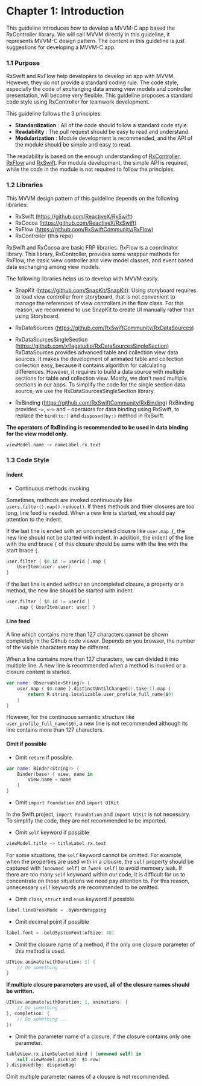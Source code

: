 # Chapter 1: Introduction

This guideline introduces how to develop a MVVM-C app based the RxController library.
We will call MVVM directly in this guideline, it represents MVVM-C design pattern.
The content in this guideline is just suggestions for developing a MVVM-C app.

### 1.1 Purpose

RxSwift and RxFlow help developers to develop an app with MVVM.
However, they do not provide a standard coding rule.
The code style, especially the code of exchanging data among view models and controller presentation, will become very flexible.
This guideline proposes a standard code style using RxController for teamwork development.

This guideline follows the 3 principles:

- **Standardization** : All of the code should follow a standard code style.
- **Readability** : The pull request should be easy to read and understand.
- **Modularization** : Module development is recommended, and the API of the module should be simple and easy to read.

The readability is based on the enough understanding of [RxController](https://github.com/xflagstudio/RxController), [RxFlow](https://github.com/RxSwiftCommunity/RxFlow) and [RxSwift](https://github.com/ReactiveX/RxSwift).
For module development, the simple API is required, while the code in the module is not required to follow the principles.

### 1.2 Libraries

This MVVM design pattern of this guideline depends on the following libraries:

- RxSwift (https://github.com/ReactiveX/RxSwift)
- RxCocoa (https://github.com/ReactiveX/RxSwift)
- RxFlow (https://github.com/RxSwiftCommunity/RxFlow)
- RxController (this repo)

RxSwift and RxCocoa are basic FRP libraries.
RxFlow is a coordinator library.
This library, RxController, provides some wrapper methods for RxFlow, the basic view controller and view model classes, and event based data exchanging among view models.

The following libraries helps us to develop with MVVM easily.

- SnapKit (https://github.com/SnapKit/SnapKit):
Using storyboard requires to load view controller from storyboard, that is not convenient to manage the references of view controllers in the flow class.
For this reason, we recommend to use SnapKit to create UI manually rather than using Storyboard.

- RxDataSources (https://github.com/RxSwiftCommunity/RxDataSources)
- RxDataSourcesSingleSection (https://github.com/xflagstudio/RxDataSourcesSingleSection)
RxDataSources provides advanced table and collection view data sources.
It makes the development of animated table and collection collection easy, because it contains algorithm for calculating differences.
However, it requires to build a data source with multiple sections for table and collection view.
Mostly, we don't need multiple sections in our apps.
To simplify the code for the single section data source, we use the RxDataSourcesSingleSection library.

- RxBinding (https://github.com/RxSwiftCommunity/RxBinding)
RxBinding provides `~>`, `<~>` and `~` operators for data binding using RxSwift, to replace the `bind(to:)` and `disposed(by:)` method in RxSwift.

**The operators of RxBinding is recommended to be used in data binding for the view model only.**

```swift
viewModel.name ~> nameLabel.rx.text
```

### 1.3 Code Style

#### Indent

- Continuous methods invoking

Sometimes, methods are invoked continuously like `users.filter().map().reduce()`.
If thees methods and thier closures are too long, line feed is needed.
When a new line is started, we should pay attention to the indent.

If the last line is ended with an uncompleted clousre like `user.map {`, the new line should not be started with indent.
In addition, the indent of the line with the end brace `{` of this closure should be same with the line with the start brace `{`.

```swift
user.filter { $0.id != userId }.map {
    UserItem(user: user)
}
```

If the last line is ended without an uncompleted closure, a property or a method, the new line should be started with indent.

```swift
user.filter { $0.id != userId }
    .map { UserItem(user: user) }
```

#### Line feed

A line which contains more than 127 characters cannot be shown completely in the Github code viewer.
Depends on you browser, the number of the visible characters may be different.

When a line contains more than 127 characters, we can divided it into multiple line.
A new line is recommended when a method is invoked or a closure content is started.

```swift
var name: Observable<String?> {
    user.map { $0.name }.distinctUntilChanged().take(1).map {
        return R.string.localizable.user_profile_full_name($0)
    }
}
```

However, for the continuous semantic structure like `user_profile_full_name($0)`, a new line is not recommended although its line contains more than 127 characters.

#### Omit if possible

- Omit `return` if possible.

```swift
var name: Binder<String?> {
    Binder(base) { view, name in 
        view.name = name
    }
}
```

- Omit `import Foundation` and `import UIKit`

In the Swift project, `import Foundation` and `import UIKit` is not necessary.
To simplify the code, they are not recommended to be imported.

- Omit `self` keyword if possible

```swift
viewModel.title ~> titleLabel.rx.text
```

For some situations, the `self` keyword cannot be omitted.
For example, when the properties are used with in a clousre, the `self` property should be captured with `[unowned self]` or `[weak self]` to avoid memoery leak.
If there are too many `self` keywoard within our code, it is difficult for us to concentrate on those situations we need pay attention to.
For this reason, unnecessary `self` keywords are recommended to be omitted.

- Omit `class`, `struct` and `enum` keyword if possible.

```swift
label.lineBreakMode = .byWordWrapping
```

- Omit decimal point if possible

```swift
label.font = .boldSystemFont(ofSize: 48)
```

- Omit the closure name of a method, if the only one closure parameter of this method is used.

```swift
UIView.animate(withDuration: 1) { 
    // Do something ...
}
```

**If multiple closure parameters are used, all of the closure names should be written.**

```swift
UIView.animate(withDuration: 1, animations: { 
    // Do something ...
}, completion: {
    // Do something ...
})
```

- Omit the parameter name of a closure, if the closure contains only one parameter.

```swift
tableView.rx.itemSelected.bind { [unowned self] in
    self.viewModel.pick(at: $0.row)
}.disposed(by: disposeBag)
```

Omit multiple parameter names of a clousre is not recommended.

